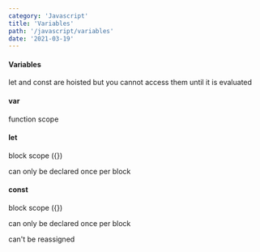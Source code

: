 ```yaml
---
category: 'Javascript'
title: 'Variables'
path: '/javascript/variables'
date: '2021-03-19'
---
```


#### Variables

let and const are hoisted but you cannot access them until it is evaluated

#### var

function scope

#### let

block scope ({})

can only be declared once per block

#### const

block scope ({})

can only be declared once per block

can't be reassigned
